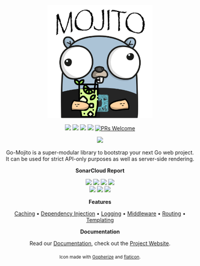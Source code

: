 <p align="center">
    <img src="/.github/assets/gopher.png"
        height="300">
</p>

<p align="center">
    <a href="https://goreportcard.com/report/github.com/go-mojito/mojito" alt="Go Report Card">
        <img src="https://goreportcard.com/badge/github.com/go-mojito/mojito" /></a>
	<a href="https://github.com/go-mojito/mojito" alt="Go Version">
        <img src="https://img.shields.io/github/go-mod/go-version/go-mojito/mojito.svg" /></a>
	<a href="https://godoc.org/github.com/go-mojito/mojito" alt="GoDoc reference">
        <img src="https://img.shields.io/badge/godoc-reference-blue.svg"/></a>
	<a href="https://github.com/go-mojito/mojito/blob/main/LICENSE" alt="Licence">
        <img src="https://img.shields.io/github/license/Ileriayo/markdown-badges?style=flat-square" /></a>
	<a href="https://makeapullrequest.com">
        <img src="https://img.shields.io/badge/PRs-welcome-brightgreen.svg?style=flat-square" alt="PRs Welcome"></a>
</p>

<p align="center">
    <a href="https://go.dev/" alt="Made with Go">
        <img src="https://ForTheBadge.com/images/badges/made-with-go.svg" /></a>
		
</p>

<p align="center">
Go-Mojito is a super-modular library to bootstrap your next Go web project. It can be used for strict API-only purposes as well as server-side rendering.
</p>

<p align="center"><strong>SonarCloud Report</strong></p>
<p align="center">
    <a href="https://sonarcloud.io/summary/overall?id=go-mojito_mojito" alt="Quality Gate">
        <img src="https://sonarcloud.io/api/project_badges/measure?project=go-mojito_mojito&metric=alert_status" /></a>
    <a href="https://sonarcloud.io/summary/overall?id=go-mojito_mojito" alt="Quality Gate">
        <img src="https://sonarcloud.io/api/project_badges/measure?project=go-mojito_mojito&metric=sqale_rating" /></a>
    <a href="https://sonarcloud.io/summary/overall?id=go-mojito_mojito" alt="Quality Gate">
        <img src="https://sonarcloud.io/api/project_badges/measure?project=go-mojito_mojito&metric=reliability_rating" /></a>
    <a href="https://sonarcloud.io/summary/overall?id=go-mojito_mojito" alt="Quality Gate">
        <img src="https://sonarcloud.io/api/project_badges/measure?project=go-mojito_mojito&metric=security_rating" /></a>
	<br>
    <a href="https://sonarcloud.io/summary/overall?id=go-mojito_mojito" alt="Quality Gate">
        <img src="https://sonarcloud.io/api/project_badges/measure?project=go-mojito_mojito&metric=vulnerabilities" /></a>
    <a href="https://sonarcloud.io/summary/overall?id=go-mojito_mojito" alt="Quality Gate">
        <img src="https://sonarcloud.io/api/project_badges/measure?project=go-mojito_mojito&metric=code_smells" /></a>
    <a href="https://sonarcloud.io/summary/overall?id=go-mojito_mojito" alt="Quality Gate">
        <img src="https://sonarcloud.io/api/project_badges/measure?project=go-mojito_mojito&metric=bugs" /></a>
</p>

<p align="center"><strong>Features</strong></p>
<p align="center">
	<a href="https://go-mojito.infinytum.co/features/caching">Caching</a> &bullet;
	<a href="https://go-mojito.infinytum.co/features/dependency-injection">Dependency Injection</a> &bullet; 
	<a href="https://go-mojito.infinytum.co/features/logging">Logging</a> &bullet; 
	<a href="https://go-mojito.infinytum.co/features/middleware">Middleware</a> &bullet; 
	<a href="https://go-mojito.infinytum.co/features/routing">Routing</a> &bullet; 
	<a href="https://go-mojito.infinytum.co/features/templating">Templating</a>
</p>

<p align="center"><strong>Documentation</strong></p>
<p align="center">
	Read our
	<a href="https://go-mojito.infinytum.co/docs">Documentation</a>, check out the 
	<a href="https://go-mojito.infinytum.co/">Project Website</a>.
</p>
<p align="center"><sub>Icon made with <a href="https://gopherize.me">Gopherize</a> and <a href="https://www.flaticon.com/free-icon/mojito_920710">flaticon</a>.</sub></p>
